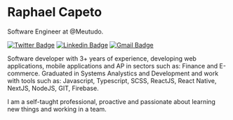 # Raphael Capeto

Software Engineer at @Meutudo.

[![Twitter Badge](https://img.shields.io/badge/-@raphacapeto-1A1A1A?style=flat-square&labelColor=1A1A1A&logo=twitter&logoColor=white&link=https://twitter.com/raphacapeto)](https://twitter.com/raphacapeto) 
[![Linkedin Badge](https://img.shields.io/badge/-Raphael%20Capeto-1A1A1A?style=flat-square&logo=Linkedin&logoColor=white&link=https://www.linkedin.com/in/raphacapeto/)](https://www.linkedin.com/in/raphacapeto/) 
[![Gmail Badge](https://img.shields.io/badge/-raphaelcapeto@gmail.com-1A1A1A?style=flat-square&logo=Gmail&logoColor=white&link=mailto:raphaelcapeto@gmail.com)](mailto:raphaelcapeto@gmail.com) 

Software developer with 3+ years of experience, developing web applications, mobile applications and AP in sectors such as: Finance and E-commerce. Graduated in Systems Analystics and Development and work with tools such as: Javascript, Typescript, SCSS, ReactJS, React Native, NextJS, NodeJS, GIT, Firebase.

I am a self-taught professional, proactive and passionate about learning new things and working in a team.

